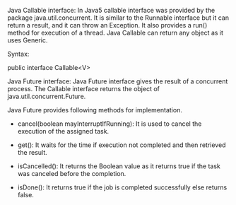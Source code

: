 Java Callable interface: In Java5 callable interface was provided by the
package java.util.concurrent. It is similar to the Runnable interface
but it can return a result, and it can throw an Exception. It also
provides a run() method for execution of a thread. Java Callable can
return any object as it uses Generic.

Syntax:

public interface Callable\<V\>

Java Future interface: Java Future interface gives the result of a
concurrent process. The Callable interface returns the object of
java.util.concurrent.Future.

Java Future provides following methods for implementation.

-   cancel(boolean mayInterruptIfRunning): It is used to cancel the
execution of the assigned task.

-   get(): It waits for the time if execution not completed and then
retrieved the result.

-   isCancelled(): It returns the Boolean value as it returns true if
the task was canceled before the completion.

-   isDone(): It returns true if the job is completed successfully else
returns false.